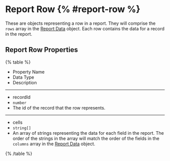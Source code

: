 # Report Row {% #report-row %}

These are objects representing a row in a report. They will comprise the `rows` array in the [Report Data](#report-data) object. Each row contains the data for a record in the report.

## Report Row Properties

{% table %}

- Property Name
- Data Type
- Description

---

- recordId
- `number`
- The id of the record that the row represents.

---

- cells
- `string[]`
- An array of strings representing the data for each field in the report. The order of the strings in the array will match the order of the fields in the `columns` array in the [Report Data](#report-data) object.

{% /table %}
